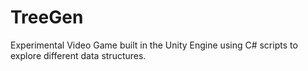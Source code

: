 # TreeGen
Experimental Video Game built in the Unity Engine using C# scripts to explore different data structures. 
